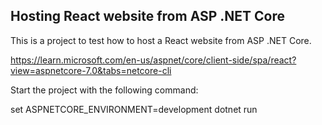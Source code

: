 ## Hosting React website from ASP .NET Core

This is a project to test how to host a React website from ASP .NET Core. 

https://learn.microsoft.com/en-us/aspnet/core/client-side/spa/react?view=aspnetcore-7.0&tabs=netcore-cli

Start the project with the following command:


set ASPNETCORE_ENVIRONMENT=development
dotnet run



